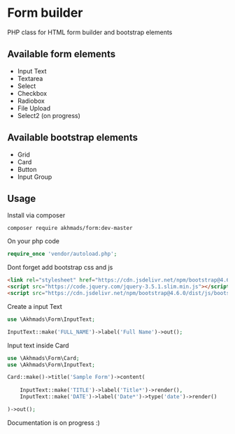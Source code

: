 # Form builder
PHP class for HTML form builder and bootstrap elements

## Available form elements
- Input Text
- Textarea
- Select
- Checkbox
- Radiobox
- File Upload
- Select2 (on progress)

## Available bootstrap elements
- Grid
- Card
- Button
- Input Group

## Usage

Install via composer

```
composer require akhmads/form:dev-master
```

On your php code

```php
require_once 'vendor/autoload.php';
```

Dont forget add bootstrap css and js

```html
<link rel="stylesheet" href="https://cdn.jsdelivr.net/npm/bootstrap@4.6.0/dist/css/bootstrap.min.css">
<script src="https://code.jquery.com/jquery-3.5.1.slim.min.js"></script>
<script src="https://cdn.jsdelivr.net/npm/bootstrap@4.6.0/dist/js/bootstrap.bundle.min.js"></script>
```

Create a input Text

```php
use \Akhmads\Form\InputText;

InputText::make('FULL_NAME')->label('Full Name')->out();
```

Input text inside Card

```php
use \Akhmads\Form\Card;
use \Akhmads\Form\InputText;

Card::make()->title('Sample Form')->content(
	
	InputText::make('TITLE')->label('Title*')->render(),
	InputText::make('DATE')->label('Date*')->type('date')->render()

)->out();
```

Documentation is on progress :)
